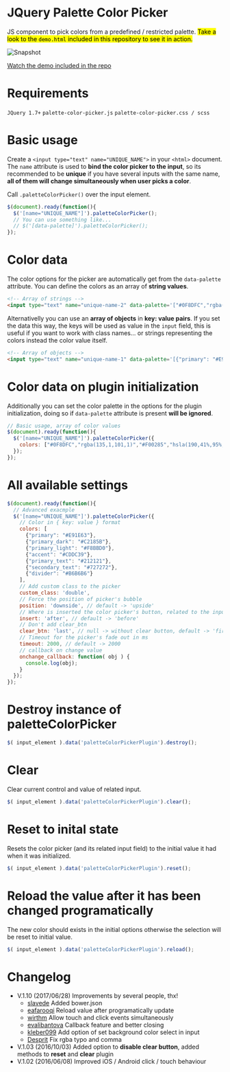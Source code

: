 # JQuery Palette Color Picker
JS component to pick colors from a predefined / restricted palette. <mark>Take a look to the `demo.html` included in this repository to see it in action.</mark>

![Snapshot](https://raw.githubusercontent.com/carloscabo/jquery-palette-color-picker/master/img/snapshot.png)

[Watch the demo included in the repo](https://htmlpreview.github.io/?https://raw.githubusercontent.com/carloscabo/jquery-palette-color-picker/master/demo.html)

# Requirements

`JQuery 1.7+`
`palette-color-picker.js`
`palette-color-picker.css / scss`

# Basic usage

Create a `<input type="text" name="UNIQUE_NAME">` in your `<html>` document. The `name` attribute is used to **bind the color picker to the input**, so its recommended to be **unique** if you have several inputs with the same name, **all of them will change simultaneously when user picks a color**.

Call `.paletteColorPicker()` over the input element.
```javascript
$(document).ready(function(){
  $('[name="UNIQUE_NAME"]').paletteColorPicker();
  // You can use something like...
  // $('[data-palette]').paletteColorPicker();
});
```

# Color data
The color options for the picker are automatically get from the `data-palette` attribute. You can define the colors as an array of **string values**.
````html
<!-- Array of strings -->
<input type="text" name="unique-name-2" data-palette='["#0F8DFC","rgba(135,1,101)","#F00285","hsla(190,41%,95%,1)","#94B77E","#4C060A","#053F32","#ED8074","#788364"]' value="#053F32">
````

Alternativelly you can use an **array of objects** in **key: value pairs**. If you set the data this way, the keys will be used as value in the `input` field, this is useful if you want to work with class names... or strings representing the colors instead the color value itself.

````html
<!-- Array of objects -->
<input type="text" name="unique-name-1" data-palette='[{"primary": "#E91E63"},{"primary_dark": "#C2185B"},{"primary_light": "#F8BBD0"},{"accent": "#CDDC39"},{"primary_text": "#212121"},{"secondary_text": "#727272"},{"divider": "#B6B6B6"}]' value="primary">
````

# Color data on plugin initialization
Additionally you can set the color palette in the options for the plugin initialization, doing so if `data-palette` attribute is present **will be ignored**.
```javascript
// Basic usage, array of color values
$(document).ready(function(){
  $('[name="UNIQUE_NAME"]').paletteColorPicker({
    colors: ["#0F8DFC","rgba(135,1,101,1)","#F00285","hsla(190,41%,95%,1)"]
  });
});
```

# All available settings
```javascript
$(document).ready(function(){
  // Advanced exacmple
  $('[name="UNIQUE_NAME"]').paletteColorPicker({
    // Color in { key: value } format
    colors: [
      {"primary": "#E91E63"},
      {"primary_dark": "#C2185B"},
      {"primary_light": "#F8BBD0"},
      {"accent": "#CDDC39"},
      {"primary_text": "#212121"},
      {"secondary_text": "#727272"},
      {"divider": "#B6B6B6"}
    ],
    // Add custom class to the picker
    custom_class: 'double',
    // Force the position of picker's bubble
    position: 'downside', // default -> 'upside'
    // Where is inserted the color picker's button, related to the input
    insert: 'after', // default -> 'before'
    // Don't add clear_btn
    clear_btn: 'last', // null -> without clear button, default -> 'first'
    // Timeout for the picker's fade out in ms
    timeout: 2000, // default -> 2000
    // callback on change value
    onchange_callback: function( obj ) {
      console.log(obj);
    }
  });
});
```

# Destroy instance of paletteColorPicker

```javascript
$( input_element ).data('paletteColorPickerPlugin').destroy();
```

# Clear

Clear current control and value of related input.

```javascript
$( input_element ).data('paletteColorPickerPlugin').clear();
```

# Reset to inital state

Resets the color picker (and its related input field) to the initial value it had when it was initialized.

```javascript
$( input_element ).data('paletteColorPickerPlugin').reset();
```

# Reload the value after it has been changed programatically

The new color should exists in the initial options otherwise the selection will be reset to initial value.

```javascript
$( input_element ).data('paletteColorPickerPlugin').reload();
```

# Changelog
* V.1.10 (2017/06/28) Improvements by several people, thx!
  * [slavede](https://github.com/slavede) Added bower.json
  * [eafarooqi](https://github.com/eafarooqi) Reload value after programatically update
  * [wirthm](https://github.com/wirthm) Allow touch and click events simultaneously
  * [evalibantova](https://github.com/) Callback feature and better closing
  * [kleber099](https://github.com/kleber099) Add option of set background color select in input
  * [Desprit](https://github.com/Desprit) Fix rgba typo and comma
* V.1.03 (2016/10/03) Added option to **disable clear button**, added methods to **reset** and **clear** plugin
* V.1.02 (2016/06/08) Improved iOS / Android click / touch behaviour
